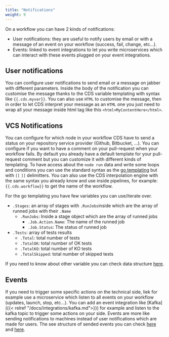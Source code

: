 ```yaml
---
title: "Notifications"
weight: 9
---
```


On a workflow you can have 2 kinds of notifications:

+ User notifications: they are useful to notify users by email or with a message of an event on your workflow (success, fail, change, etc...).
+ Events: linked to event integrations to let you write microservices which can interact with these events plugged on your event integrations.

## User notifications

You can configure user notifications to send email or a message on jabber with different parameters. Inside the body of the notification you can customise the message thanks to the CDS variable templating with syntax like `{{.cds.myvar}}`. You can also use `HTML` to customise the message, then in order to let CDS interpret your message as an `HTML` one you just need to wrap all your message inside html tag like this `<html>MyContentHere</html>`.

## VCS Notifications

You can configure for which node in your workflow CDS have to send a status on your repository service provider (Github, Bitbucket, ...). You can configure if you want to have a comment on your pull-request when your workflow fails. By default you already have a default template for your pull-request comment but you can customize it with different kinds of templating. To have access about the `node run` data and write some loops and conditions you can use the standard syntax as the [go templating](https://golang.org/pkg/text/template/#hdr-Actions) but with `[[` `]]` delimitters. You can also use the CDS interpolation engine with the same syntax you already know and use inside pipelines, for example: `{{.cds.workflow}}` to get the name of the workflow.

For the go templating you have few variables you can use/iterate over.

- `.Stages`: an array of stages with `.RunJobs`inside which are the array of runned jobs with their `.Name`
    - `.RunJobs`: Inside a stage object which are the array of runned jobs
        - `.Job.Action.Name`: The name of the runned job
        - `.Job.Status`: The status of runned job
- `.Tests`: array of tests results
    - `.Total`: total number of tests
    - `.TotalOK`: total number of OK tests
    - `.TotalKO`: total number of KO tests
    - `.TotalSkipped`: total number of skipped tests

If you need to know about other variable you can check data structure [here](https://github.com/ovh/cds/blob/master/sdk/workflow_run.go#L40).

## Events

If you need to trigger some specific actions on the technical side, liek for example use a microservice which listen to all events on your workflow (updates, launch, stop, etc...). You can add an event integration like [Kafka]({{< relref "/docs/integrations/kafka.md">}}) for example and listen to the kafka topic to trigger some actions on your side. Events are more like sending notifications to machines instead of user notifications which are made for users. The see structure of sended events you can check [here](https://github.com/ovh/cds/blob/master/sdk/event.go) and [here](https://github.com/ovh/cds/blob/master/sdk/event_workflow.go).
